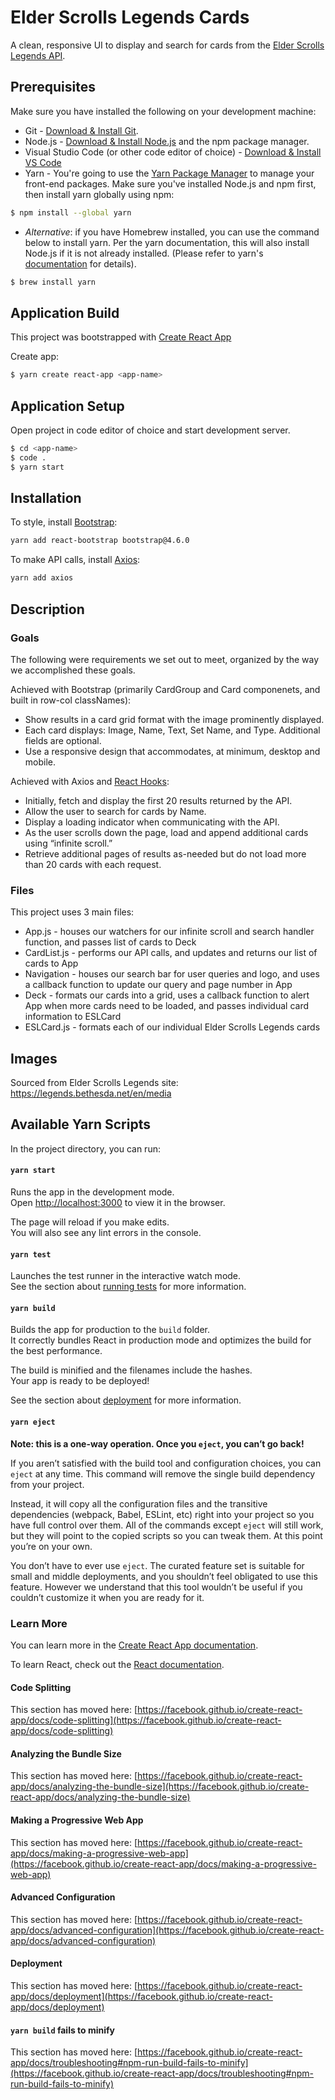 # Elder Scrolls Legends Cards 
A clean, responsive UI to display and search for cards from the [Elder Scrolls Legends API](https://docs.elderscrollslegends.io/#api_v1cards_list).

## Prerequisites
Make sure you have installed the following on your development machine:
* Git - [Download & Install Git](https://git-scm.com/downloads). 
* Node.js - [Download & Install Node.js](https://nodejs.org/en/download/) and the npm package manager.
* Visual Studio Code (or other code editor of choice) - [Download & Install VS Code](https://code.visualstudio.com/download)
* Yarn - You're going to use the [Yarn Package Manager](https://classic.yarnpkg.com/en/) to manage your front-end packages. Make sure you've installed Node.js and npm first, then install yarn globally using npm:
```bash
$ npm install --global yarn
```
* _Alternative_: if you have Homebrew installed, you can use the command below to install yarn.  Per the yarn documentation, this will also install Node.js if it is not already installed. (Please refer to yarn's [documentation](https://classic.yarnpkg.com/en/) for details).  
```bash
$ brew install yarn
```

## Application Build
This project was bootstrapped with [Create React App](https://github.com/facebook/create-react-app)

Create app: 
```bash
$ yarn create react-app <app-name>
```

## Application Setup
Open project in code editor of choice and start development server.

```bash
$ cd <app-name>
$ code .
$ yarn start
```

## Installation
To style, install [Bootstrap](https://react-bootstrap.netlify.app/getting-started/introduction/): 
```bash
yarn add react-bootstrap bootstrap@4.6.0
```

To make API calls, install [Axios](https://github.com/axios/axios): 
```bash
yarn add axios
```


## Description
### Goals
The following were requirements we set out to meet, organized by the way we accomplished these goals.

Achieved with Bootstrap (primarily CardGroup and Card componenets, and built in row-col classNames):
* Show results in a card grid format with the image prominently displayed.
* Each card displays: Image, Name, Text, Set Name, and Type. Additional fields are optional.
* Use a responsive design that accommodates, at minimum, desktop and mobile.

Achieved with Axios and [React Hooks](https://reactjs.org/docs/hooks-reference.html):
* Initially, fetch and display the first 20 results returned by the API.
* Allow the user to search for cards by Name.
* Display a loading indicator when communicating with the API.
* As the user scrolls down the page, load and append additional cards using “infinite scroll.”
* Retrieve additional pages of results as-needed but do not load more than 20 cards with each request.

### Files
This project uses 3 main files:
* App.js - houses our watchers for our infinite scroll and search handler function, and passes list of cards to Deck 
* CardList.js - performs our API calls, and updates and returns our list of cards to App
* Navigation - houses our search bar for user queries and logo, and uses a callback function to update our query and page number in App
* Deck - formats our cards into a grid, uses a callback function to alert App when more cards need to be loaded, and passes individual card information to ESLCard
* ESLCard.js - formats each of our individual Elder Scrolls Legends cards

## Images
Sourced from Elder Scrolls Legends site: https://legends.bethesda.net/en/media

## Available Yarn Scripts

In the project directory, you can run:

#### `yarn start`

Runs the app in the development mode.\
Open [http://localhost:3000](http://localhost:3000) to view it in the browser.

The page will reload if you make edits.\
You will also see any lint errors in the console.

#### `yarn test`

Launches the test runner in the interactive watch mode.\
See the section about [running tests](https://facebook.github.io/create-react-app/docs/running-tests) for more information.

#### `yarn build`

Builds the app for production to the `build` folder.\
It correctly bundles React in production mode and optimizes the build for the best performance.

The build is minified and the filenames include the hashes.\
Your app is ready to be deployed!

See the section about [deployment](https://facebook.github.io/create-react-app/docs/deployment) for more information.

#### `yarn eject`

**Note: this is a one-way operation. Once you `eject`, you can’t go back!**

If you aren’t satisfied with the build tool and configuration choices, you can `eject` at any time. This command will remove the single build dependency from your project.

Instead, it will copy all the configuration files and the transitive dependencies (webpack, Babel, ESLint, etc) right into your project so you have full control over them. All of the commands except `eject` will still work, but they will point to the copied scripts so you can tweak them. At this point you’re on your own.

You don’t have to ever use `eject`. The curated feature set is suitable for small and middle deployments, and you shouldn’t feel obligated to use this feature. However we understand that this tool wouldn’t be useful if you couldn’t customize it when you are ready for it.

### Learn More

You can learn more in the [Create React App documentation](https://facebook.github.io/create-react-app/docs/getting-started).

To learn React, check out the [React documentation](https://reactjs.org/).

#### Code Splitting

This section has moved here: [https://facebook.github.io/create-react-app/docs/code-splitting](https://facebook.github.io/create-react-app/docs/code-splitting)

#### Analyzing the Bundle Size

This section has moved here: [https://facebook.github.io/create-react-app/docs/analyzing-the-bundle-size](https://facebook.github.io/create-react-app/docs/analyzing-the-bundle-size)

#### Making a Progressive Web App

This section has moved here: [https://facebook.github.io/create-react-app/docs/making-a-progressive-web-app](https://facebook.github.io/create-react-app/docs/making-a-progressive-web-app)

#### Advanced Configuration

This section has moved here: [https://facebook.github.io/create-react-app/docs/advanced-configuration](https://facebook.github.io/create-react-app/docs/advanced-configuration)

#### Deployment

This section has moved here: [https://facebook.github.io/create-react-app/docs/deployment](https://facebook.github.io/create-react-app/docs/deployment)

#### `yarn build` fails to minify

This section has moved here: [https://facebook.github.io/create-react-app/docs/troubleshooting#npm-run-build-fails-to-minify](https://facebook.github.io/create-react-app/docs/troubleshooting#npm-run-build-fails-to-minify)
